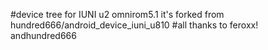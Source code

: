 #device tree for IUNI u2 omnirom5.1
it's forked from hundred666/android_device_iuni_u810
#all thanks to feroxx! andhundred666
